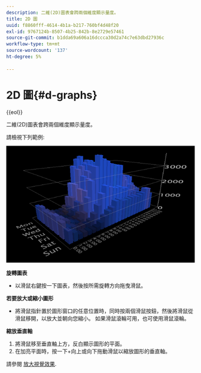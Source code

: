 ```yaml
---
description: 二維(2D)圖表會跨兩個維度顯示量度。
title: 2D 圖
uuid: f8860fff-4614-4b1a-b217-760bf4d48f20
exl-id: 9767124b-8507-4b25-842b-8e2729e57461
source-git-commit: b1dda69a606a16dccca30d2a74c7e63dbd27936c
workflow-type: tm+mt
source-wordcount: '137'
ht-degree: 5%

---
```


# 2D 圖{#d-graphs}

{{eol}}

二維(2D)圖表會跨兩個維度顯示量度。

請檢視下列範例: 

![](assets/vis_2DGraph.png)

**旋轉圖表**

* 以滑鼠右鍵按一下圖表，然後按所需旋轉方向拖曳滑鼠。

**若要放大或縮小圖形**

* 將滑鼠指針置於圖形窗口的任意位置時，同時按兩個滑鼠按鈕，然後將滑鼠從滑鼠移開，以放大並朝向您縮小。 如果滑鼠滾輪可用，也可使用滑鼠滾輪。

**縮放垂直軸**

1. 將滑鼠移至垂直軸上方，反白顯示圖形的平面。
1. 在加亮平面時，按一下+向上或向下拖動滑鼠以縮放圖形的垂直軸。

請參閱 [放大視覺效果](../../../../home/c-get-started/c-vis/c-zoom-vis.md#concept-7e33670bb5344f78a316f1a84cc20530).
